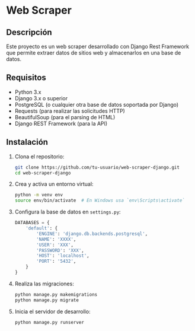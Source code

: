 # Web Scraper

## Descripción
Este proyecto es un web scraper desarrollado con Django Rest Framework que permite extraer datos de sitios web y almacenarlos en una base de datos.


## Requisitos
- Python 3.x
- Django 3.x o superior
- PostgreSQL (o cualquier otra base de datos soportada por Django)
- Requests (para realizar las solicitudes HTTP)
- BeautifulSoup (para el parsing de HTML)
- Django REST Framework (para la API)

## Instalación
1. Clona el repositorio:
    ```sh
    git clone https://github.com/tu-usuario/web-scraper-django.git
    cd web-scraper-django
    ```

2. Crea y activa un entorno virtual:
    ```sh
    python -m venv env
    source env/bin/activate  # En Windows usa `env\Scripts\activate`
    ```


3. Configura la base de datos en `settings.py`:
    ```python
    DATABASES = {
        'default': {
            'ENGINE': 'django.db.backends.postgresql',
            'NAME': 'XXXX',
            'USER': 'XXX',
            'PASSWORD': 'XXX',
            'HOST': 'localhost',
            'PORT': '5432',
        }
    }
    ```

4. Realiza las migraciones:
    ```sh
    python manage.py makemigrations
    python manage.py migrate
    ```

5. Inicia el servidor de desarrollo:
    ```sh
    python manage.py runserver
    ```
